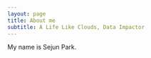 ```yaml
---
layout: page
title: About me
subtitle: A Life Like Clouds, Data Impactor
---
```


My name is Sejun Park.
